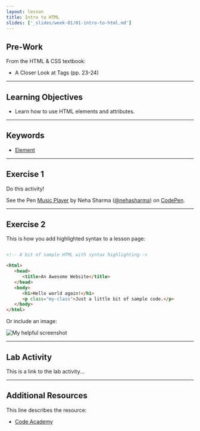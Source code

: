 ```yaml
---
layout: lesson
title: Intro to HTML
slides: ['_slides/week-01/01-intro-to-html.md']
---
```


## Pre-Work

From the HTML & CSS textbook:

- A Closer Look at Tags (pp. 23-24)

---

## Learning Objectives

- Learn how to use HTML elements and attributes.

---

## Keywords

- [Element](https://developer.mozilla.org/en/docs/Web/HTML/Element)

---

## Exercise 1

Do this activity!

<p data-height="268" data-theme-id="0" data-slug-hash="rVVYEG" data-default-tab="result" data-user="nehasharma" class='codepen'>See the Pen <a href='http://codepen.io/nehasharma/pen/rVVYEG/'>Music Player</a> by Neha Sharma (<a href='http://codepen.io/nehasharma'>@nehasharma</a>) on <a href='http://codepen.io'>CodePen</a>.</p>
<script async src="//assets.codepen.io/assets/embed/ei.js"></script>

---

## Exercise 2

This is how you add highlighted syntax to a lesson page:

```html

<!-- A bit of sample HTML with syntax highlighting-->

<html>
   <head>
      <title>An Awesome Website</title>
   </head>
   <body>
      <h1>Hello world again!</h1>
      <p class="my-class">Just a little bit of sample code.</p>
   </body>
</html>

```

Or include an image:

![My helpful screenshot](/public/img/human-to-machine.png)

---

## Lab Activity

This is a link to the lab activity...

---

## Additional Resources

This line describes the resource:

- [Code Academy](http://www.codecademy.com/learn)
